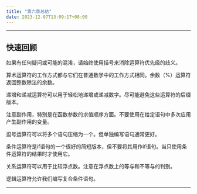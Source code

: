 ```yaml
---
title: "第六章总结"
date: 2023-12-07T13:09:17+08:00
---
```


***
## 快速回顾

如果有任何疑问或可能的混淆，请始终使用括号来消除运算符优先级的歧义。

算术运算符的工作方式都与它们在普通数学中的工作方式相同。余数（%）运算符返回整数除法的余数。

递增和递减运算符可以用于轻松地递增或递减数字。尽可能避免这些运算符的后缀版本。

注意副作用，特别是在函数参数的求值顺序方面。不要使用在给定语句中多次应用产生副作用的变量。

逗号运算符可以将多个语句压缩为一个。但单独编写语句通常更好。

条件运算符是if语句的一个很好的简短版本，但不要将其用作if语句。当只使用条件运算符的结果时才使用它。

关系运算符可以用于比较浮点数。注意在浮点数上的等与和不等与的判别。

逻辑运算符允许我们编写复合条件语句。

***
